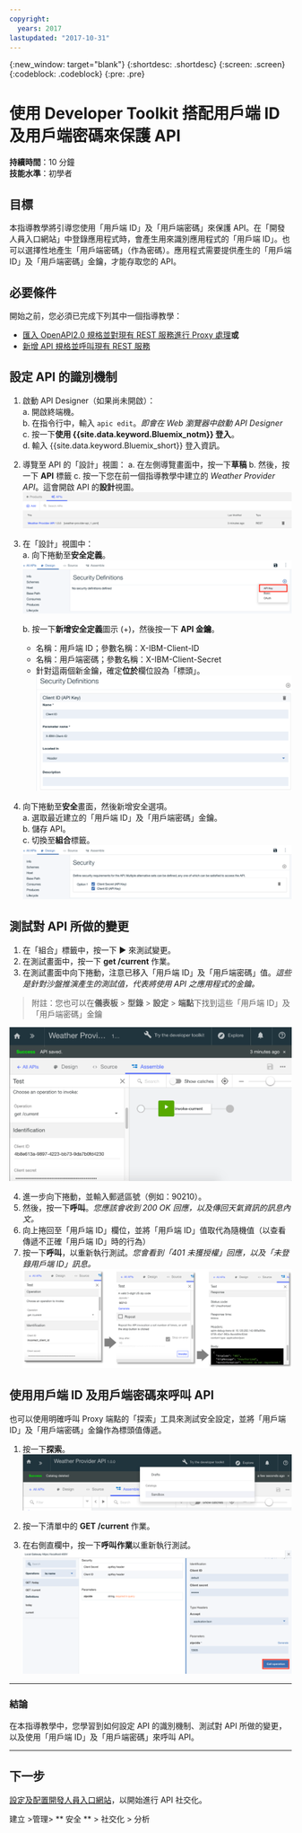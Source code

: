 ```yaml
---
copyright:
  years: 2017
lastupdated: "2017-10-31"
---
```


{:new_window: target="blank"}
{:shortdesc: .shortdesc}
{:screen: .screen}
{:codeblock: .codeblock}
{:pre: .pre}

# 使用 Developer Toolkit 搭配用戶端 ID 及用戶端密碼來保護 API


**持續時間**：10 分鐘  
**技能水準**：初學者


## 目標

本指導教學將引導您使用「用戶端 ID」及「用戶端密碼」來保護 API。在「開發人員入口網站」中登錄應用程式時，會產生用來識別應用程式的「用戶端 ID」。也可以選擇性地產生「用戶端密碼」（作為密碼）。應用程式需要提供產生的「用戶端 ID」及「用戶端密碼」金鑰，才能存取您的 API。


## 必要條件
開始之前，您必須已完成下列其中一個指導教學：
- [匯入 OpenAPI2.0 規格並對現有 REST 服務進行 Proxy 處理](tut_rest_landing.html)**或**  
- [新增 API 規格並呼叫現有 REST 服務](tut_rest_landing.html)


## 設定 API 的識別機制

1. 啟動 API Designer（如果尚未開啟）：  
   a. 開啟終端機。  
   b. 在指令行中，輸入 `apic edit`。_即會在 Web 瀏覽器中啟動 API Designer_    
   c. 按一下**使用 {{site.data.keyword.Bluemix_notm}} 登入**。  
   d. 輸入 {{site.data.keyword.Bluemix_short}} 登入資訊。  

2. 導覽至 API 的「設計」視圖：
    a. 在左側導覽畫面中，按一下**草稿** 
    b. 然後，按一下 **API** 標籤
    c. 按一下您在前一個指導教學中建立的 _Weather Provider API_。這會開啟 API 的**設計**視圖。  
    ![](images/1_goto_drafts_api.png)  

3. 在「設計」視圖中：  
   a. 向下捲動至**安全定義**。  
    ![](images/1b.png) 

   b. 按一下**新增安全定義**圖示 (+)，然後按一下 **API 金鑰**。  
      - 名稱：用戶端 ID；參數名稱：X-IBM-Client-ID  
      - 名稱：用戶端密碼；參數名稱：X-IBM-Client-Secret  
      - 針對這兩個新金鑰，確定**位於**欄位設為「標頭」。  
      ![](images/2a.png)    

4. 向下捲動至**安全**畫面，然後新增安全選項。  
   a. 選取最近建立的「用戶端 ID」及「用戶端密碼」金鑰。  
   b. 儲存 API。  
   c. 切換至**組合**標籤。  
    ![](images/3a.png) 

## 測試對 API 所做的變更

1. 在「組合」標籤中，按一下 ► 來測試變更。
2. 在測試畫面中，按一下 **get /current** 作業。
3. 在測試畫面中向下捲動，注意已移入「用戶端 ID」及「用戶端密碼」值。_這些是針對沙盤推演產生的測試值，代表將使用 API 之應用程式的金鑰。_  
> 附註：您也可以在**儀表板** > **型錄** > **設定** > **端點**下找到這些「用戶端 ID」及「用戶端密碼」金鑰  

 ![](images/test_api_keys_1.png)

4. 進一步向下捲動，並輸入郵遞區號（例如：90210）。 
5. 然後，按一下**呼叫**。_您應該會收到 200 OK 回應，以及傳回天氣資訊的訊息內文。_  
6. 向上捲回至「用戶端 ID」欄位，並將「用戶端 ID」值取代為隨機值（以查看傳遞不正確「用戶端 ID」時的行為）  
7. 按一下**呼叫**，以重新執行測試。_您會看到「401 未獲授權」回應，以及「未登錄用戶端 ID」訊息。_  
  ![](images/test_api_keys_3.png)  
  

## 使用用戶端 ID 及用戶端密碼來呼叫 API

也可以使用明確呼叫 Proxy 端點的「探索」工具來測試安全設定，並將「用戶端 ID」及「用戶端密碼」金鑰作為標頭值傳遞。


1. 按一下**探索**。
    ![](images/explore_1.png)

2. 按一下清單中的 **GET /current** 作業。  

3. 在右側直欄中，按一下**呼叫作業**以重新執行測試。  
    ![](images/4.png)  
    
---

### 結論
在本指導教學中，您學習到如何設定 API 的識別機制、測試對 API 所做的變更，以及使用「用戶端 ID」及「用戶端密碼」來呼叫 API。 

---

## 下一步

[設定及配置開發人員入口網站](tut_config_dev_portal.html)，以開始進行 API 社交化。

建立 >管理> ** 安全 ** > 社交化 > 分析
